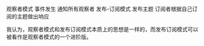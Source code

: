 观察者模式 事件发生 通知所有观察者
发布-订阅模式  发布主题  订阅者根据自己订阅的主题做出响应

我认为，观察者模式和发布订阅模式本质上的思想是一样的，而发布订阅模式可以被看作是观察者模式的一个进阶版。